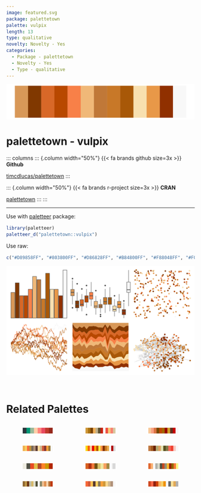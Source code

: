 ```yaml
---
image: featured.svg
package: palettetown
palette: vulpix
length: 13
type: qualitative
novelty: Novelty - Yes
categories:
  - Package - palettetown
  - Novelty - Yes
  - Type - qualitative
---
```


![](featured.svg)

# palettetown - vulpix 

::: columns
::: {.column width="50%"}
{{< fa brands github size=3x >}}
**Github**

[timcdlucas/palettetown](https://github.com/timcdlucas/palettetown)
:::

::: {.column width="50%"}
{{< fa brands r-project size=3x >}}
**CRAN**

[palettetown](https://CRAN.R-project.org/package=palettetown)
:::
:::

<hr> 

Use with [paletteer](https://emilhvitfeldt.github.io/paletteer/) package:

```r
library(paletteer)
paletteer_d("palettetown::vulpix")
```

Use raw:

```r
c("#D89858FF", "#803800FF", "#D86828FF", "#B84800FF", "#F88048FF", "#F0B878FF", "#C07838FF", "#C87828FF", "#A85808FF", "#F8E0B0FF", "#E89848FF", "#903000FF", "#F8F8F8FF")
``` 

![](examples.png) 

<br>

# Related Palettes

<div class="list" style="display: grid; grid-template-columns: auto auto auto;"> <figure class="figure">
<a href="../../awtools/a_palette/"> <img src="../../awtools/a_palette/featured.svg" style="width: 100%;" class="figure-img"></a>
</figure> <figure class="figure">
<a href="../../palettetown/fearow/"> <img src="../../palettetown/fearow/featured.svg" style="width: 100%;" class="figure-img"></a>
</figure> <figure class="figure">
<a href="../../palettetown/cleffa/"> <img src="../../palettetown/cleffa/featured.svg" style="width: 100%;" class="figure-img"></a>
</figure> <figure class="figure">
<a href="../../palettetown/combusken/"> <img src="../../palettetown/combusken/featured.svg" style="width: 100%;" class="figure-img"></a>
</figure> <figure class="figure">
<a href="../../palettetown/moltres/"> <img src="../../palettetown/moltres/featured.svg" style="width: 100%;" class="figure-img"></a>
</figure> <figure class="figure">
<a href="../../palettetown/dugtrio/"> <img src="../../palettetown/dugtrio/featured.svg" style="width: 100%;" class="figure-img"></a>
</figure> <figure class="figure">
<a href="../../Redmonder/qMSORdOr/"> <img src="../../Redmonder/qMSORdOr/featured.svg" style="width: 100%;" class="figure-img"></a>
</figure> <figure class="figure">
<a href="../../palettetown/krabby/"> <img src="../../palettetown/krabby/featured.svg" style="width: 100%;" class="figure-img"></a>
</figure> <figure class="figure">
<a href="../../palettetown/slowking/"> <img src="../../palettetown/slowking/featured.svg" style="width: 100%;" class="figure-img"></a>
</figure> <figure class="figure">
<a href="../../palettetown/marowak/"> <img src="../../palettetown/marowak/featured.svg" style="width: 100%;" class="figure-img"></a>
</figure> <figure class="figure">
<a href="../../palettetown/torchic/"> <img src="../../palettetown/torchic/featured.svg" style="width: 100%;" class="figure-img"></a>
</figure> <figure class="figure">
<a href="../../palettetown/charmeleon/"> <img src="../../palettetown/charmeleon/featured.svg" style="width: 100%;" class="figure-img"></a>
</figure> 
</div>
